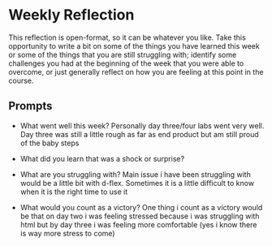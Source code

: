 # Weekly Reflection
This reflection is open-format, so it can be whatever you like. Take this opportunity to write a bit on some of the things you have learned this week or some of the things that you are still struggling with; identify some challenges you had at the beginning of the week that you were able to overcome, or just generally reflect on how you are feeling at this point in the course.

## Prompts
- What went well this week?
Personally day three/four labs went very well. Day three was still a little rough as far as end product but am still proud of the baby steps

- What did you learn that was a shock or surprise?

- What are you struggling with?
Main issue i have been struggling with would be a little bit with d-flex. Sometimes it is a little difficult to know when it is the right time to use it

- What would you count as a victory?
One thing i count as a victory would be that on day two i was feeling stressed because i was struggling with html
but by day three i was feeling more comfortable (yes i know there is way more stress to come)
